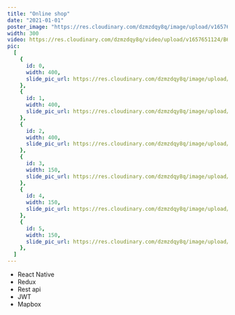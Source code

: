 ```yaml
---
title: "Online shop"
date: "2021-01-01"
poster_image: "https://res.cloudinary.com/dzmzdqy8q/image/upload/v1657655719/Untitled_ncebvl.png"
width: 300
video: https://res.cloudinary.com/dzmzdqy8q/video/upload/v1657651124/B612_20220529_175214_025_dma1v5.mp4
pic:
  [
    {
      id: 0,
      width: 400,
      slide_pic_url: https://res.cloudinary.com/dzmzdqy8q/image/upload/v1657655719/Untitled_ncebvl.png,
    },
    {
      id: 1,
      width: 400,
      slide_pic_url: https://res.cloudinary.com/dzmzdqy8q/image/upload/v1657655383/2_oe1eqf.png,
    },
    {
      id: 2,
      width: 400,
      slide_pic_url: https://res.cloudinary.com/dzmzdqy8q/image/upload/v1657655378/3_knhqww.png,
    },
    {
      id: 3,
      width: 150,
      slide_pic_url: https://res.cloudinary.com/dzmzdqy8q/image/upload/v1657655376/5_u4pdaj.png,
    },
    {
      id: 4,
      width: 150,
      slide_pic_url: https://res.cloudinary.com/dzmzdqy8q/image/upload/v1657655377/6_bvojuq.png,
    },
    {
      id: 5,
      width: 150,
      slide_pic_url: https://res.cloudinary.com/dzmzdqy8q/image/upload/v1657655376/4_wx5myc.png,
    },
  ]
---
```


- React Native
- Redux
- Rest api
- JWT
- Mapbox
